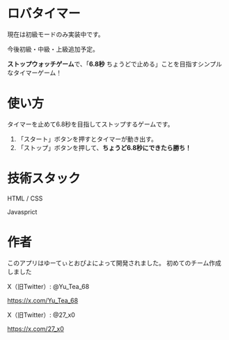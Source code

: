 # ロバタイマー

現在は初級モードのみ実装中です。

今後初級・中級・上級追加予定。

**ストップウォッチゲーム**で、「**6.8秒** ちょうどで止める」ことを目指すシンプルなタイマーゲーム！

# 使い方

タイマーを止めて6.8秒を目指してストップするゲームです。

1. 「スタート」ボタンを押すとタイマーが動き出す。
2. 「ストップ」ボタンを押して、**ちょうど6.8秒にできたら勝ち！**

# 技術スタック

HTML / CSS

Javasprict

# 作者
このアプリはゆーてぃとおぴよによって開発されました。
初めてのチーム作成しました

X（旧Twitter）: @Yu_Tea_68

https://x.com/Yu_Tea_68

X（旧Twitter）: @27_x0

https://x.com/27_x0
